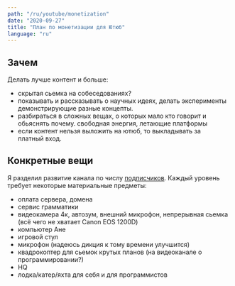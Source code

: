 ```yaml
---
path: "/ru/youtube/monetization"
date: "2020-09-27"
title: "План по монетизации для Ютюб"
language: "ru"
---
```


## Зачем

Делать лучше контент и больше:

- скрытая сьемка на собеседованиях?
- показывать и рассказывать о научных идеях, делать эксперименты демонстрирующие разные концепты.
- разбираться в сложных вещах, о которых мало кто говорит и обьяснять почему. свободная энергия, летающие платформы
- если контент нельзя выложить на ютюб, то выкладывать за платный вход. 

## Конкретные вещи

Я разделил развитие канала по числу [подписчиков](/ru/youtube/subscribers). Каждый уровень требует некоторые материальные предметы:

- оплата сервера, домена
- сервис грамматики
- видеокамера 4к, автозум, внешний микрофон, непрерывная сьемка (всё чего не хватает Canon EOS 1200D)
- компьютер Ане
- игровой стул
- микрофон (надеюсь дикция к тому времени улучшится)
- квадрокоптер для сьемок крутых планов (на видеоканале о программировании?)
- HQ
- лодка/катер/яхта для себя и для программистов
